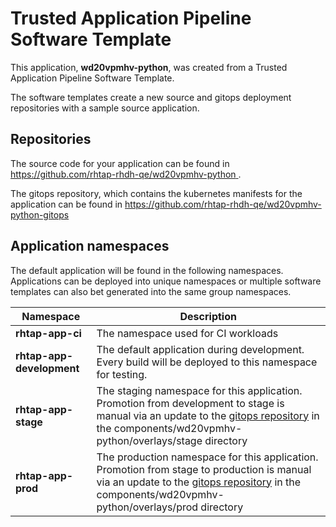 # Trusted Application Pipeline Software Template

This application, **wd20vpmhv-python**, was created from a Trusted Application Pipeline Software Template.

The software templates create a new source and gitops deployment repositories with a sample source application. 

## Repositories

The source code for your application can be found in [https://github.com/rhtap-rhdh-qe/wd20vpmhv-python ](https://github.com/rhtap-rhdh-qe/wd20vpmhv-python ).
 
The gitops repository, which contains the kubernetes manifests for the application can be found in 
[https://github.com/rhtap-rhdh-qe/wd20vpmhv-python-gitops ](https://github.com/rhtap-rhdh-qe/wd20vpmhv-python-gitops ) 

## Application namespaces 

The default application will be found in the following namespaces. Applications can be deployed into unique namespaces or multiple software templates can also bet generated into the same group namespaces.  

|  Namespace   |  Description   |  
| -------- | -------- |
| **rhtap-app-ci** | The namespace used for CI workloads |
| **rhtap-app-development** | The default application during development. Every build will be deployed to this namespace for testing. |
| **rhtap-app-stage** | The staging namespace for this application. Promotion from development to stage is manual via an update to the [gitops repository](https://github.com/rhtap-rhdh-qe/wd20vpmhv-python-gitops ) in the components/wd20vpmhv-python/overlays/stage directory |
| **rhtap-app-prod** | The production namespace for this application. Promotion from stage to production is manual via an update to the [gitops repository](https://github.com/rhtap-rhdh-qe/wd20vpmhv-python-gitops ) in the components/wd20vpmhv-python/overlays/prod directory |